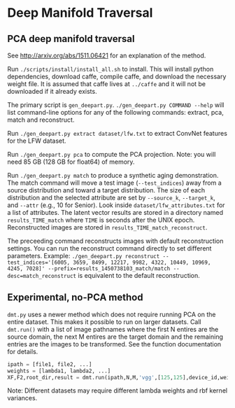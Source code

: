 # Deep Manifold Traversal

## PCA deep manifold traversal

See http://arxiv.org/abs/1511.06421 for an explanation of the method.

Run `./scripts/install/install_all.sh` to install. This will install python dependencies, download caffe, compile caffe, and download the necessary weight file. It is assumed that caffe lives at `../caffe` and it will not be downloaded if it already exists.

The primary script is `gen_deepart.py`. `./gen_deepart.py COMMAND --help` will list command-line options for any of the following commands: extract, pca, match and reconstruct.

Run `./gen_deepart.py extract dataset/lfw.txt` to extract ConvNet features for the LFW dataset.

Run `./gen_deepart.py pca` to compute the PCA projection. Note: you will need 85 GB (128 GB for float64) of memory.

Run `./gen_deepart.py match` to produce a synthetic aging demonstration. The match command will move a test image (`--test_indices`) away from a source distribution and toward a target distribution. The size of each distribution and the selected attribute are set by `--source_k`, `--target_k`, and `--attr` (e.g., 10 for Senior). Look inside `dataset/lfw_attributes.txt` for a list of attributes. The latent vector results are stored in a directory named `results_TIME_match` where `TIME` is seconds after the UNIX epoch. Reconstructed images are stored in `results_TIME_match_reconstruct`.

The preceeding command reconstructs images with default reconstruction settings. You can run the reconstruct command directly to set different parameters. Example: ``./gen_deepart.py reconstruct --test_indices='[6005, 3659, 8499, 12217, 9982, 4322, 10449, 10969, 4245, 7028]' --prefix=results_1450738103_match/match --desc=match_reconstruct`` is equivalent to the default reconstruction.

## Experimental, no-PCA method

`dmt.py` uses a newer method which does not require running PCA on the entire dataset. This makes it possible to run on larger datasets. Call `dmt.run()` with a list of image pathnames where the first N entires are the source domain, the next M entires are the target domain and the remaining entries are the images to be transformed. See the function documentation for details.

```python
ipath = [file1, file2, ...]
weights = [lambda1, lambda2, ...]
XF,F2,root_dir,result = dmt.run(ipath,N,M,'vgg',[125,125],device_id,weights,rbf_var,prefix,3000,False)
```

Note: Different datasets may require different lambda weights and rbf kernel variances.
